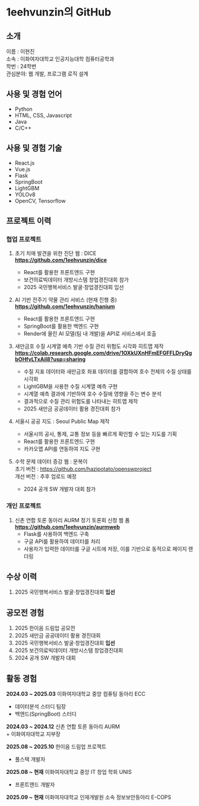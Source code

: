 # 1eehvunzin의 GitHub

## 소개
이름 : 이현진<br>
소속 : 이화여자대학교 인공지능대학 컴퓨터공학과<br>
학번 : 24학번<br>
관심분야: 웹 개발, 프로그램 로직 설계<br>

## 사용 및 경험 언어
+ Python
+ HTML, CSS, Javascript
+ Java
+ C/C++

## 사용 및 경험 기술
+ React.js
+ Vue.js
+ Flask
+ SpringBoot
+ LightGBM
+ YOLOv8
+ OpenCV, Tensorflow

## 프로젝트 이력
### 협업 프로젝트
1.  초기 치매 발견을 위한 진단 웹 : DICE <br>
   **https://github.com/1eehvunzin/dice**
    + React를 활용한 프론트엔드 구현
    + 보건의료빅데이터 개방시스템 창업경진대회 참가
    + 2025 국민행복서비스 발굴·창업경진대회 입선

2. AI 기반 전주기 약물 관리 서비스 (현재 진행 중)<br>
    **https://github.com/1eehvunzin/hanium**
   + React를 활용한 프론트엔드 구현
   + SpringBoot를 활용한 백엔드 구현
   + Render에 올린 AI 모델(팀 내 개발)을 API로 서비스에서 호출
     
3. 새만금호 수질 시계열 예측 기반 수질 관리 위험도 시각화 히트맵 제작 <br>
   **https://colab.research.google.com/drive/1OXkUXnHFmEFGFFLDryQgbOHfvLTxAil8?usp=sharing**
   + 수질 지표 데이터와 새만금호 좌표 데이터를 결합하여 호수 전체의 수질 상태를 시각화
   + LightGBM을 사용한 수질 시계열 예측 구현
   + 시계열 예측 결과에 기반하여 호수 수질에 영향을 주는 변수 분석
   + 결과적으로 수질 관리 위험도를 나타내는 히트맵 제작
   + 2025 새만금 공공데이터 활용 경진대회 참가
     
4. 서울시 공공 지도 : Seoul Public Map 제작<br>
    + 서울시의 공사, 통제, 교통 정보 등을 빠르게 확인할 수 있는 지도를 기획
    + React를 활용한 프론트엔드 구현
    + 카카오맵 API를 연동하여 지도 구현
  
5. 수학 문제 데이터 증강 웹 : 문복이 <br>
   초기 버전 : https://github.com/hazipotato/openswproject <br>
   개선 버전 : 추후 업로드 예정
   + 2024 공개 SW 개발자 대회 참가

### 개인 프로젝트
1. 신촌 연합 토론 동아리 AURM 정기 토론회 신청 웹 폼 <br>
   **https://github.com/1eehvunzin/aurmweb**
   + Flask를 사용하여 백엔드 구축
   + 구글 API를 활용하여 데이터를 처리
   + 사용자가 입력한 데이터를 구글 시트에 저장, 이를 기반으로 동적으로 페이지 렌더링

## 수상 이력
1. 2025 국민행복서비스 발굴·창업경진대회 **입선**

## 공모전 경험
1. 2025 한이음 드림업 공모전
2. 2025 새만금 공공데이터 활용 경진대회
3. 2025 국민행복서비스 발굴·창업경진대회 **입선**
4. 2025 보건의료빅데이터 개방시스템 창업경진대회
5. 2024 공개 SW 개발자 대회

<!--## 코딩, 알고리즘 대회 경험
1. -->

## 활동 경험
**2024.03 ~ 2025.03** 이화여자대학교 중앙 컴퓨팅 동아리 ECC <br>
  + 데이터분석 스터디 팀장
  + 백엔드(SpringBoot) 스터디
    
**2024.03 ~ 2024.12** 신촌 연합 토론 동아리 AURM <br>
    + 이화여자대학교 지부장
    
**2025.08 ~ 2025.10** 한이음 드림업 프로젝트 <br>
  + 풀스택 개발자
    
**2025.08 ~ 현재** 이화여자대학교 중앙 IT 창업 학회 UNIS <br>
  + 프론트엔드 개발자
    
**2025.09 ~ 현재** 이화여자대학교 인재개발원 소속 정보보안동아리 E-COPS <br>


  
